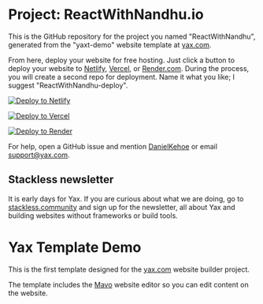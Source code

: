 # Project: ReactWithNandhu.io

This is the GitHub repository for the project you named "ReactWithNandhu", generated from the "yaxt-demo" website template at [yax.com](https://yax.com).

From here, deploy your website for free hosting. Just click a button to deploy your website to [Netlify](https://www.netlify.com/), [Vercel](https://vercel.com/), or [Render.com](https://render.com/). During the process, you will create a second repo for deployment. Name it what you like; I suggest "ReactWithNandhu-deploy".

[![Deploy to Netlify](https://www.netlify.com/img/deploy/button.svg)](https://app.netlify.com/start/deploy?repository=https://github.com/hemanthAppmaker/ReactWithNandhu)

[![Deploy to Vercel](https://vercel.com/button)](https://vercel.com/import/project?template=https://github.com/hemanthAppmaker/ReactWithNandhu)

[![Deploy to Render](https://render.com/images/deploy-to-render-button.svg)](https://render.com/deploy)

For help, open a GitHub issue and mention [DanielKehoe](https://github.com/DanielKehoe) or email [support@yax.com](mailto:support@yax.com?subject=[GitHub]%20ReactWithNandhu).

## Stackless newsletter

It is early days for Yax. If you are curious about what we are doing, go to [stackless.community](https://stackless.community/) and sign up for the newsletter, all about Yax and building websites without frameworks or build tools.



# Yax Template Demo

This is the first template designed for the [yax.com](https://yax.com/) website builder project.

The template includes the [Mavo](https://mavo.io/) website editor so you can edit content on the website.
